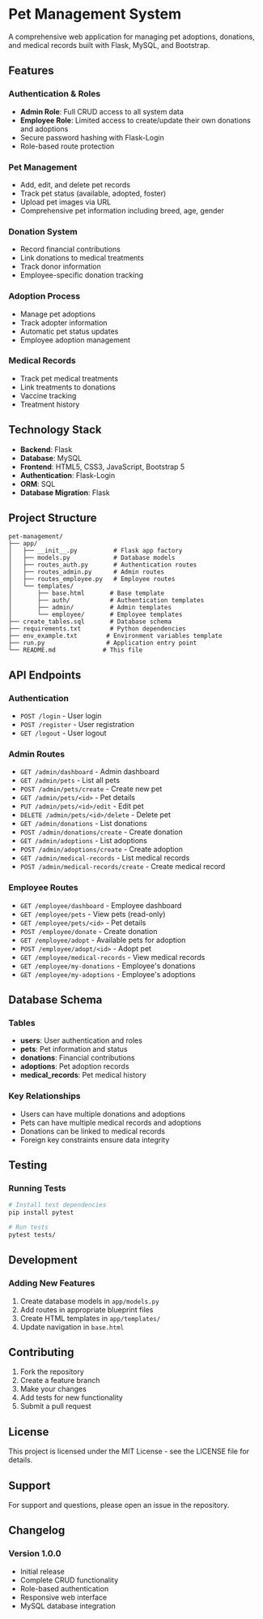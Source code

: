 # Pet Management System

A comprehensive web application for managing pet adoptions, donations, and medical records built with Flask, MySQL, and Bootstrap.

## Features

### Authentication & Roles
- **Admin Role**: Full CRUD access to all system data
- **Employee Role**: Limited access to create/update their own donations and adoptions
- Secure password hashing with Flask-Login
- Role-based route protection

### Pet Management
- Add, edit, and delete pet records
- Track pet status (available, adopted, foster)
- Upload pet images via URL
- Comprehensive pet information including breed, age, gender

### Donation System
- Record financial contributions
- Link donations to medical treatments
- Track donor information
- Employee-specific donation tracking

### Adoption Process
- Manage pet adoptions
- Track adopter information
- Automatic pet status updates
- Employee adoption management

### Medical Records
- Track pet medical treatments
- Link treatments to donations
- Vaccine tracking
- Treatment history

## Technology Stack

- **Backend**: Flask
- **Database**: MySQL
- **Frontend**: HTML5, CSS3, JavaScript, Bootstrap 5
- **Authentication**: Flask-Login
- **ORM**: SQL
- **Database Migration**: Flask
  

## Project Structure

```
pet-management/
├── app/
│   ├── __init__.py          # Flask app factory
│   ├── models.py            # Database models
│   ├── routes_auth.py       # Authentication routes
│   ├── routes_admin.py      # Admin routes
│   ├── routes_employee.py   # Employee routes
│   └── templates/
│       ├── base.html       # Base template
│       ├── auth/           # Authentication templates
│       ├── admin/          # Admin templates
│       └── employee/       # Employee templates
├── create_tables.sql       # Database schema
├── requirements.txt        # Python dependencies
├── env_example.txt        # Environment variables template
├── run.py                 # Application entry point
└── README.md             # This file
```

## API Endpoints

### Authentication
- `POST /login` - User login
- `POST /register` - User registration
- `GET /logout` - User logout

### Admin Routes
- `GET /admin/dashboard` - Admin dashboard
- `GET /admin/pets` - List all pets
- `POST /admin/pets/create` - Create new pet
- `GET /admin/pets/<id>` - Pet details
- `PUT /admin/pets/<id>/edit` - Edit pet
- `DELETE /admin/pets/<id>/delete` - Delete pet
- `GET /admin/donations` - List donations
- `POST /admin/donations/create` - Create donation
- `GET /admin/adoptions` - List adoptions
- `POST /admin/adoptions/create` - Create adoption
- `GET /admin/medical-records` - List medical records
- `POST /admin/medical-records/create` - Create medical record

### Employee Routes
- `GET /employee/dashboard` - Employee dashboard
- `GET /employee/pets` - View pets (read-only)
- `GET /employee/pets/<id>` - Pet details
- `POST /employee/donate` - Create donation
- `GET /employee/adopt` - Available pets for adoption
- `POST /employee/adopt/<id>` - Adopt pet
- `GET /employee/medical-records` - View medical records
- `GET /employee/my-donations` - Employee's donations
- `GET /employee/my-adoptions` - Employee's adoptions

## Database Schema

### Tables
- **users**: User authentication and roles
- **pets**: Pet information and status
- **donations**: Financial contributions
- **adoptions**: Pet adoption records
- **medical_records**: Pet medical history

### Key Relationships
- Users can have multiple donations and adoptions
- Pets can have multiple medical records and adoptions
- Donations can be linked to medical records
- Foreign key constraints ensure data integrity

## Testing

### Running Tests
```bash
# Install test dependencies
pip install pytest

# Run tests
pytest tests/
```

## Development

### Adding New Features
1. Create database models in `app/models.py`
2. Add routes in appropriate blueprint files
3. Create HTML templates in `app/templates/`
4. Update navigation in `base.html`


## Contributing

1. Fork the repository
2. Create a feature branch
3. Make your changes
4. Add tests for new functionality
5. Submit a pull request

## License

This project is licensed under the MIT License - see the LICENSE file for details.

## Support

For support and questions, please open an issue in the repository.

## Changelog

### Version 1.0.0
- Initial release
- Complete CRUD functionality
- Role-based authentication
- Responsive web interface
- MySQL database integration
